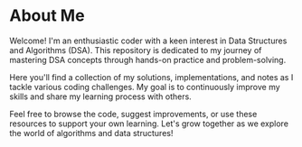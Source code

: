 # About Me

Welcome! I'm an enthusiastic coder with a keen interest in Data Structures and Algorithms (DSA). This repository is dedicated to my journey of mastering DSA concepts through hands-on practice and problem-solving.

Here you'll find a collection of my solutions, implementations, and notes as I tackle various coding challenges. My goal is to continuously improve my skills and share my learning process with others.

Feel free to browse the code, suggest improvements, or use these resources to support your own learning. Let's grow together as we explore the world of algorithms and data structures!
